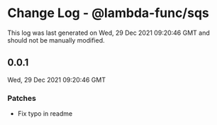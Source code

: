 # Change Log - @lambda-func/sqs

This log was last generated on Wed, 29 Dec 2021 09:20:46 GMT and should not be manually modified.

## 0.0.1
Wed, 29 Dec 2021 09:20:46 GMT

### Patches

- Fix typo in readme

